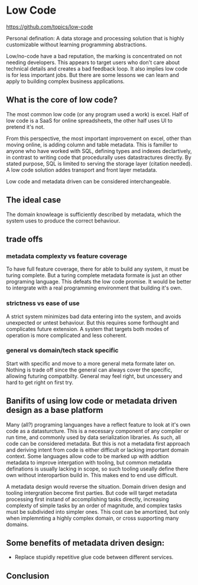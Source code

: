 # Low Code

<https://github.com/topics/low-code>

Personal defination: A data storage and processing solution that is highly customizable without learning programming abstractions.

Low/no-code have a bad reputation, the marking is concentrated on not needing developers. This appears to target users who don't care about technical details and creates a bad feedback loop. It also implies low code is for less important jobs. But there are some lessons we can learn and apply to building complex business applications.

## What is the core of low code?
The most common low code (or any program used a work) is excel. Half of low code is a SaaS for online spreadsheets, the other half uses UI to pretend it's not.

From this perspective, the most important improvement on excel, other than moving online, is adding column and table metadata. This is familler to anyone who have worked with SQL, defining types and indexes declartively, in contrast to writing code that procedurally uses datastractures directly. By stated purpose, SQL is limited to serving the storage layer (citation needed). A low code solution addes transport and front layer metadata.

Low code and metadata driven can be considered interchangeable.

## The ideal case
The domain knowleage is sufficiently described by metadata, which the system uses to produce the correct behaviour. 

## trade offs

### metadata complexty vs feature coverage
To have full feature coverage, there for able to build any system, it must be turing complete. But a turing complete metadata formate is just an other programing language. This defeats the low code promise. It would be better to intergrate with a real programming environment that building it's own.

### strictness vs ease of use
A strict system minimizes bad data entering into the system, and avoids unexpected or untest behaviour. But this requires some forthought and complicates future extension. A system that targets both modes of operation is more complicated and less coherent.

### general vs domain/tech stack specific
Start with specific and move to a more general meta formate later on. Nothing is trade off since the general can always cover the specific, allowing futuring compatbilty. General may feel right, but uncessery and hard to get right on first try.

## Banifits of using low code or metadata driven design as a base platform

Many (all?) programing languanges have a reflect feature to look at it's own code as a datasturcture. This is a necessary component of any compiler or run time, and commonly used by data serialization libraries. As such, all code can be considered metadata. But this is not a metadata first approach and deriving intent from code is either difficult or lacking important domain context. Some languages allow code to be marked up with addtion metadata to improve intergation with tooling, but common metadata definations is usually lacking in scope, so such tooling useally define there own without interopartion build in. This makes end to end use difficult.

A metadata design would reverse the situation. Domain driven design and tooling intergration become first parties. But code will target metadata processing first instand of accomplishing tasks directly, increasing complexty of simple tasks by an order of magnitude, and complex tasks must be subdivided into simpler ones. This cost can be amortized, but only when implemnting a highly complex domain, or cross supporting many domains.

Some benefits of metadata driven design: 
 - 
 - Replace stupidly repetitive glue code between different services.

## Conclusion

